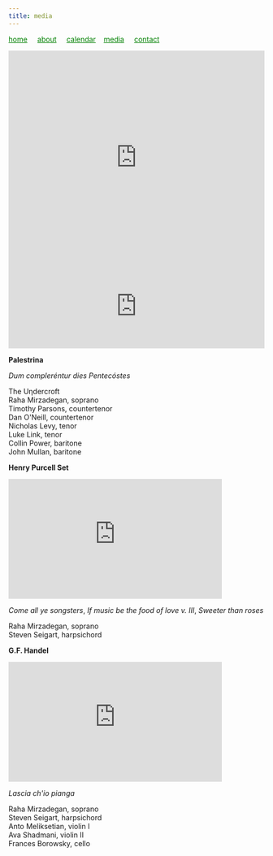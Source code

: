```yaml
---
title: media
---
```

<style>
a { color: green; } 
</style>
[home](/)&nbsp;&nbsp;&nbsp;&nbsp; [about](/about.html)&nbsp;&nbsp;&nbsp;&nbsp; [calendar](/calendar.html)&nbsp;&nbsp;&nbsp; [media](/media.html)&nbsp;&nbsp;&nbsp;&nbsp; [contact](/contact.html)

<iframe width="100%" height="420" scrolling="no" frameborder="no" allow="autoplay" src="https://w.soundcloud.com/player/?url=https%3A//api.soundcloud.com/playlists/913751419&color=%235a5558&auto_play=false&hide_related=false&show_comments=true&show_user=true&show_reposts=false&show_teaser=true"></iframe>

<iframe width="100%" height="166" scrolling="no" frameborder="no" allow="autoplay" src="https://w.soundcloud.com/player/?url=https%3A//api.soundcloud.com/tracks/437005092&color=%23464646&auto_play=false&hide_related=false&show_comments=true&show_user=true&show_reposts=false&show_teaser=true&visual=true"></iframe>
<br>

<div id="fb-root"></div>
<script async defer crossorigin="anonymous" src="https://connect.facebook.net/en_US/sdk.js#xfbml=1&version=v5.0"></script>

**Palestrina**
<div class="fb-video" data-href="https://www.facebook.com/theundercroftmusic/videos/1006636559542629/" data-width="420" data-show-text="false"><blockquote cite="https://developers.facebook.com/theundercroftmusic/videos/1006636559542629/" class="fb-xfbml-parse-ignore"><a href="https://developers.facebook.com/theundercroftmusic/videos/1006636559542629/"></a><p></p></blockquote></div>
  
_Dum compleréntur dies Pentecóstes_

The Uηdercroft <br />
Raha Mirzadegan, soprano <br />
Timothy Parsons, countertenor <br />
Dan O'Neill, countertenor <br />
Nicholas Levy, tenor <br />
Luke Link, tenor <br />
Collin Power, baritone <br />
John Mullan, baritone <br />

**Henry Purcell Set**
<iframe width="420" height="236" src="https://www.youtube.com/embed/PDFi6aGppfI" frameborder="0" allowfullscreen></iframe>

_Come all ye songsters_, _If music be the food of love v. III_, _Sweeter than roses_

Raha Mirzadegan, soprano <br />
Steven Seigart, harpsichord

**G.F. Handel**
<iframe width="420" height="236" src="https://www.youtube.com/embed/Zp3nSAJr_jA" frameborder="0" allowfullscreen></iframe>

_Lascia ch'io pianga_

Raha Mirzadegan, soprano <br />
Steven Seigart, harpsichord <br />
Anto Meliksetian, violin I <br />
Ava Shadmani, violin II <br />
Frances Borowsky, cello
